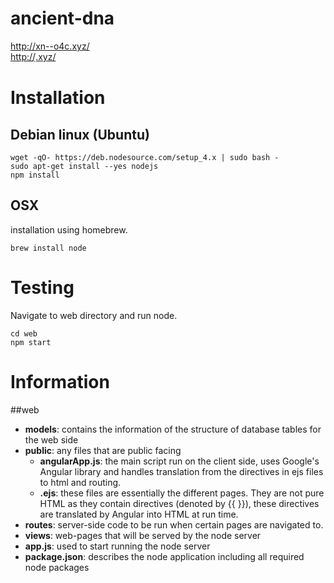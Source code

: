 # ancient-dna
http://xn--o4c.xyz/  
http://ฺ.xyz/  

# Installation

## Debian linux (Ubuntu)
```
wget -qO- https://deb.nodesource.com/setup_4.x | sudo bash -  
sudo apt-get install --yes nodejs  
npm install  
```

## OSX 

installation using homebrew.
```
brew install node 
```

# Testing

Navigate to web directory and run node.

```
cd web 
npm start
```

# Information

##web
- **models**: contains the information of the structure of database tables for the web side
- **public**: any files that are public facing
  - **angularApp.js**: the main script run on the client side, uses Google's Angular library and handles translation from the directives in ejs files to html and routing.
  - **.ejs**: these files are essentially the different pages. They are not pure HTML as they contain directives (denoted by {{ }}), these directives are translated by Angular into HTML at run time.
- **routes**: server-side code to be run when certain pages are navigated to.
- **views**: web-pages that will be served by the node server
- **app.js**: used to start running the node server
- **package.json**: describes the node application including all required node packages
